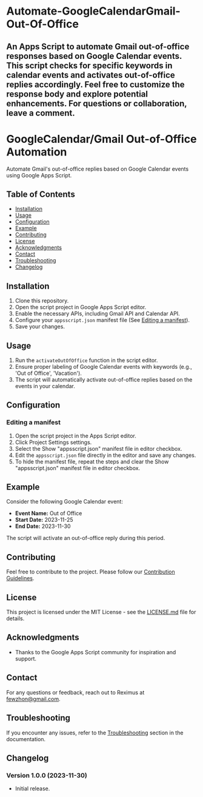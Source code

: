 # Automate-GoogleCalendarGmail-Out-Of-Office
An Apps Script to automate Gmail out-of-office responses based on Google Calendar events. This script checks for specific keywords in calendar events and activates out-of-office replies accordingly. Feel free to customize the response body and explore potential enhancements. For questions or collaboration, leave a comment.
---
# GoogleCalendar/Gmail Out-of-Office Automation

Automate Gmail's out-of-office replies based on Google Calendar events using Google Apps Script.

## Table of Contents

- [Installation](#installation)
- [Usage](#usage)
- [Configuration](#configuration)
- [Example](#example)
- [Contributing](#contributing)
- [License](#license)
- [Acknowledgments](#acknowledgments)
- [Contact](#contact)
- [Troubleshooting](#troubleshooting)
- [Changelog](#changelog)

## Installation

1. Clone this repository.
2. Open the script project in Google Apps Script editor.
3. Enable the necessary APIs, including Gmail API and Calendar API.
4. Configure your `appsscript.json` manifest file (See [Editing a manifest](#editing-a-manifest)).
5. Save your changes.

## Usage

1. Run the `activateOutOfOffice` function in the script editor.
2. Ensure proper labeling of Google Calendar events with keywords (e.g., 'Out of Office', 'Vacation').
3. The script will automatically activate out-of-office replies based on the events in your calendar.

## Configuration

### Editing a manifest

1. Open the script project in the Apps Script editor.
2. Click Project Settings settings.
3. Select the Show "appsscript.json" manifest file in editor checkbox.
4. Edit the `appsscript.json` file directly in the editor and save any changes.
5. To hide the manifest file, repeat the steps and clear the Show "appsscript.json" manifest file in editor checkbox.

## Example

Consider the following Google Calendar event:

- **Event Name:** Out of Office
- **Start Date:** 2023-11-25
- **End Date:** 2023-11-30

The script will activate an out-of-office reply during this period.

## Contributing

Feel free to contribute to the project. Please follow our [Contribution Guidelines](CONTRIBUTING.md).

## License

This project is licensed under the MIT License - see the [LICENSE.md](LICENSE.md) file for details.

## Acknowledgments

- Thanks to the Google Apps Script community for inspiration and support.

## Contact

For any questions or feedback, reach out to Reximus at fewzhon@gmail.com.

## Troubleshooting

If you encounter any issues, refer to the [Troubleshooting](#troubleshooting) section in the documentation.

## Changelog

### Version 1.0.0 (2023-11-30)

- Initial release.

